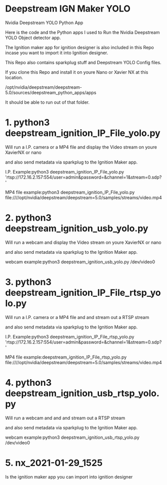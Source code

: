 # Deepstream IGN Maker YOLO
 Nvidia Deepstream YOLO Python App

Here is the code and the Python apps I used to Run the Nvidia Deepstream YOLO Object detector app.

The Ignition maker app for ignition designer is also included in this Repo incase you want to import it into Ignition designer.

This Repo also contains sparkplug stuff and Deepstream YOLO Config files.

If you clone this Repo and install it on youre Nano or Xavier NX at this location.

/opt/nvidia/deepstream/deepstream-5.0/sources/deepstream_python_apps/apps

It should be able to run out of that folder.


# 1. python3 deepstream_ignition_IP_File_yolo.py

Will run a I.P. camera or a MP4 file and display the Video stream on youre XavierNX or nano 

and also send metadata via sparkplug to the Ignition Maker app.

I.P. Example:python3 deepstream_ignition_IP_File_yolo.py 'rtsp://172.16.2.157:554/user=admin&password=&channel=1&stream=0.sdp?'

MP4 file example:python3 deepstream_ignition_IP_File_yolo.py file:////opt/nvidia/deepstream/deepstream=5.0/samples/streams/video.mp4


# 2. python3 deepstream_ignition_usb_yolo.py

Will run a webcam and display the Video stream on youre XavierNX or nano

and also send metadata via sparkplug to the Ignition Maker app.

webcam example:python3 deepstream_ignition_usb_yolo.py /dev/video0


# 3. python3 deepstream_ignition_IP_File_rtsp_yolo.py

Will run a I.P. camera or a MP4 file and and stream out a RTSP stream 

and also send metadata via sparkplug to the Ignition Maker app.

I.P. Example:python3 deepstream_ignition_IP_File_rtsp_yolo.py 'rtsp://172.16.2.157:554/user=admin&password=&channel=1&stream=0.sdp?'

MP4 file example:deepstream_ignition_IP_File_rtsp_yolo.py file:////opt/nvidia/deepstream/deepstream=5.0/samples/streams/video.mp4 



# 4. python3 deepstream_ignition_usb_rtsp_yolo.py

Will run a webcam and and and stream out a RTSP stream

and also send metadata via sparkplug to the Ignition Maker app.

webcam example:python3 deepstream_ignition_usb_rtsp_yolo.py /dev/video0


# 5. nx_2021-01-29_1525
Is the ignition maker app you can import into ignition designer












